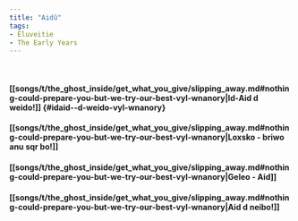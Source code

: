 ```yaml
---
title: "Aidû"
tags:
- Eluveitie
- The Early Years
---
```

&nbsp;
#### [[songs/t/the_ghost_inside/get_what_you_give/slipping_away.md#nothing-could-prepare-you-but-we-try-our-best-vyl-wnanory|Id-Aid  d weido!]] {#idaid--d-weido-vyl-wnanory}
#### [[songs/t/the_ghost_inside/get_what_you_give/slipping_away.md#nothing-could-prepare-you-but-we-try-our-best-vyl-wnanory|Loxsko - briwo anu sqr bo!]]
#### [[songs/t/the_ghost_inside/get_what_you_give/slipping_away.md#nothing-could-prepare-you-but-we-try-our-best-vyl-wnanory|Geleo - Aid]]
#### [[songs/t/the_ghost_inside/get_what_you_give/slipping_away.md#nothing-could-prepare-you-but-we-try-our-best-vyl-wnanory|Aid  d neibo!]]
